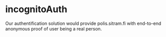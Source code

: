 # incognitoAuth
Our authentification solution would provide polis.sitram.fi with end-to-end anonymous proof of user being a real person.
